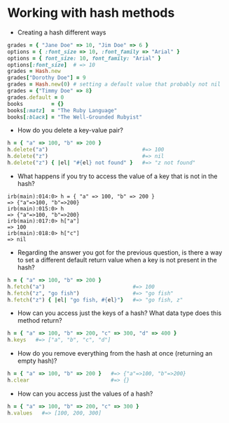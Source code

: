 # Working with hash methods

* Creating a hash different ways

```ruby
grades = { "Jane Doe" => 10, "Jim Doe" => 6 }
options = { :font_size => 10, :font_family => "Arial" }
options = { font_size: 10, font_family: "Arial" }
options[:font_size]  # => 10
grades = Hash.new
grades["Dorothy Doe"] = 9
grades = Hash.new(0) # setting a default value that probably not nil
grades = {"Timmy Doe" => 8}
grades.default = 0
books         = {}
books[:matz]  = "The Ruby Language"
books[:black] = "The Well-Grounded Rubyist"
```

* How do you delete a key-value pair?

```ruby
h = { "a" => 100, "b" => 200 }
h.delete("a")                              #=> 100
h.delete("z")                              #=> nil
h.delete("z") { |el| "#{el} not found" }   #=> "z not found"
```

* What happens if you try to access the value of a key that is not in the hash?

```
irb(main):014:0> h = { "a" => 100, "b" => 200 }
=> {"a"=>100, "b"=>200}
irb(main):015:0> h
=> {"a"=>100, "b"=>200}
irb(main):017:0> h["a"]
=> 100
irb(main):018:0> h["c"]
=> nil
```

* Regarding the answer you got for the previous question, is there a way to set a different default return value when a key is not present in the hash?

```ruby
h = { "a" => 100, "b" => 200 }
h.fetch("a")                            #=> 100
h.fetch("z", "go fish")                 #=> "go fish"
h.fetch("z") { |el| "go fish, #{el}"}   #=> "go fish, z"
```

* How can you access just the keys of a hash? What data type does this method return?

```ruby
h = { "a" => 100, "b" => 200, "c" => 300, "d" => 400 }
h.keys   #=> ["a", "b", "c", "d"]
```

* How do you remove everything from the hash at once (returning an empty hash)?

```ruby
h = { "a" => 100, "b" => 200 }   #=> {"a"=>100, "b"=>200}
h.clear                          #=> {}
```

* How can you access just the values of a hash?

```ruby
h = { "a" => 100, "b" => 200, "c" => 300 }
h.values   #=> [100, 200, 300]
```
